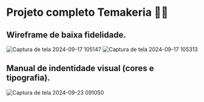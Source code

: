 # Projeto completo Temakeria 🍱🥢

## Wireframe de baixa fidelidade.
![Captura de tela 2024-09-17 105147](https://github.com/user-attachments/assets/c0ab71e0-0ac4-4d86-8849-12a3989b14f4)
![Captura de tela 2024-09-17 105313](https://github.com/user-attachments/assets/eff20509-205c-405a-a6a5-d3cf3042d121)

## Manual de indentidade visual (cores e tipografia).
![Captura de tela 2024-09-23 091050](https://github.com/user-attachments/assets/f0d6a9b9-2f1c-4194-ada3-e77b97844722)



